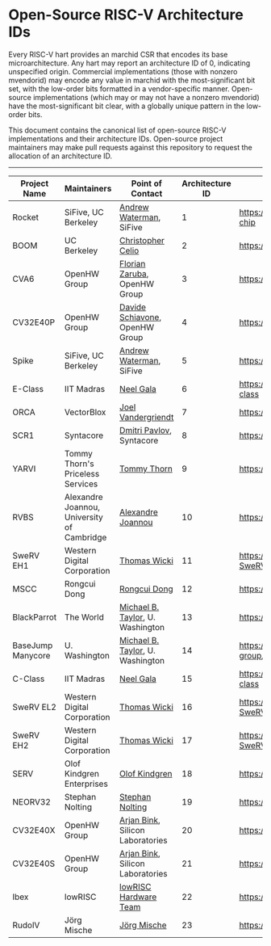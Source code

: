 Open-Source RISC-V Architecture IDs
========================================

Every RISC-V hart provides an marchid CSR that encodes its base
microarchitecture.  Any hart may report an architecture ID of 0, indicating
unspecified origin.  Commercial implementations (those with nonzero mvendorid)
may encode any value in marchid with the most-significant bit set, with the
low-order bits formatted in a vendor-specific manner.  Open-source
implementations (which may or may not have a nonzero mvendorid) have the
most-significant bit clear, with a globally unique pattern in the low-order
bits.

This document contains the canonical list of open-source RISC-V implementations
and their architecture IDs.  Open-source project maintainers may make pull
requests against this repository to request the allocation of an architecture
ID.

---------------------------------------------------------------------------------------------------------------------------------------------------------------------------------------
Project Name  | Maintainers                     | Point of Contact                                            | Architecture ID   | Project URL                                         
------------- | ------------------------------- | ----------------------------------------------------------- | ----------------- | --------------------------------------------------- 
Rocket        | SiFive, UC Berkeley             | [Andrew Waterman](mailto:andrew@sifive.com), SiFive         | 1                 | https://github.com/freechipsproject/rocket-chip     
BOOM          | UC Berkeley                     | [Christopher Celio](mailto:celio@berkeley.edu)              | 2                 | https://github.com/ucb-bar/riscv-boom               
CVA6          | OpenHW Group                    | [Florian Zaruba](mailto:florian@openhwgroup.org), OpenHW Group | 3                 | https://github.com/openhwgroup/cva6             
CV32E40P      | OpenHW Group                    | [Davide Schiavone](mailto:davide@openhwgroup.org), OpenHW Group | 4                 | https://github.com/openhwgroup/cv32e40p
Spike         | SiFive, UC Berkeley             | [Andrew Waterman](mailto:andrew@sifive.com), SiFive         | 5                 | https://github.com/riscv/riscv-isa-sim              
E-Class       | IIT Madras                      | [Neel Gala](mailto:neelgala@gmail.com)                      | 6                 | https://gitlab.com/shaktiproject/cores/e-class
ORCA          | VectorBlox                      | [Joel Vandergriendt](mailto:joel@vectorblox.com)            | 7                 | https://github.com/vectorblox/orca
SCR1          | Syntacore                       | [Dmitri Pavlov](mailto:dmitri.pavlov@syntacore.com), Syntacore| 8               | https://github.com/syntacore/scr1
YARVI         | Tommy Thorn's Priceless Services| [Tommy Thorn](mailto:tommy-github2@thorn.ws)                | 9                 | https://github.com/tommythorn/yarvi
RVBS          | Alexandre Joannou, University of Cambridge| [Alexandre Joannou](mailto:aj443@cl.cam.ac.uk)    | 10                | https://github.com/CTSRD-CHERI/RVBS
SweRV EH1     | Western Digital Corporation     | [Thomas Wicki](mailto:Thomas.Wicki@wdc.com)                 | 11                | https://github.com/chipsalliance/Cores-SweRV
MSCC          | Rongcui Dong                    | [Rongcui Dong](mailto:rongcuid@outlook.com)                | 12 | https://github.com/rongcuid/MSCC
BlackParrot   | The World                       | [Michael B. Taylor](mailto:prof.taylor@gmail.com), U. Washington | 13 |  https://github.com/black-parrot 
BaseJump Manycore   | U. Washington             | [Michael B. Taylor](mailto:prof.taylor@gmail.com), U. Washington | 14 |  https://github.com/bespoke-silicon-group/bsg_manycore 
C-Class       | IIT Madras                      | [Neel Gala](mailto:neelgala@gmail.com)                      | 15                 | https://gitlab.com/shaktiproject/cores/c-class
SweRV EL2     | Western Digital Corporation     | [Thomas Wicki](mailto:Thomas.Wicki@wdc.com)                 | 16                | https://github.com/chipsalliance/Cores-SweRV-EL2
SweRV EH2     | Western Digital Corporation     | [Thomas Wicki](mailto:Thomas.Wicki@wdc.com)                 | 17                | https://github.com/chipsalliance/Cores-SweRV-EH2
SERV          | Olof Kindgren Enterprises       | [Olof Kindgren](mailto:olof.kindgren@gmail.com)             | 18                | https://github.com/olofk/serv
NEORV32       | Stephan Nolting                 | [Stephan Nolting](mailto:stnolting@gmail.com)               | 19                | https://github.com/stnolting/neorv32
CV32E40X      | OpenHW Group                    | [Arjan Bink](mailto:arjan.bink@silabs.com), Silicon Laboratories | 20           | https://github.com/openhwgroup/cv32e40x
CV32E40S      | OpenHW Group                    | [Arjan Bink](mailto:arjan.bink@silabs.com), Silicon Laboratories | 21           | https://github.com/openhwgroup/cv32e40s
Ibex          | lowRISC                         | [lowRISC Hardware Team](mailto:hardware@lowrisc.org)        | 22                | https://github.com/lowRISC/ibex
RudolV        | Jörg Mische                     | [Jörg Mische](mailto:bobbl@gmx.de)                          | 23                | https://github.com/bobbl/rudolv

